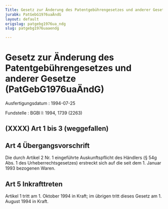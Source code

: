 ```yaml
---
Title: Gesetz zur Änderung des Patentgebührengesetzes und anderer Gesetze
jurabk: PatGebG1976uaÄndG
layout: default
origslug: patgebg1976ua_ndg
slug: patgebg1976uaaendg

---
```


# Gesetz zur Änderung des Patentgebührengesetzes und anderer Gesetze (PatGebG1976uaÄndG)

Ausfertigungsdatum
:   1994-07-25

Fundstelle
:   BGBl I: 1994, 1739 (2263)



## (XXXX) Art 1 bis 3 (weggefallen)


## Art 4 Übergangsvorschrift

Die durch Artikel 2 Nr. 1 eingeführte Auskunftspflicht des Händlers (§ 54g Abs. 1 des Urheberrechtsgesetzes) erstreckt sich auf die seit dem 1. Januar 1993 bezogenen Waren.


## Art 5 Inkrafttreten

Artikel 1 tritt am 1. Oktober 1994 in Kraft; im übrigen tritt dieses Gesetz am 1. August 1994 in Kraft.

